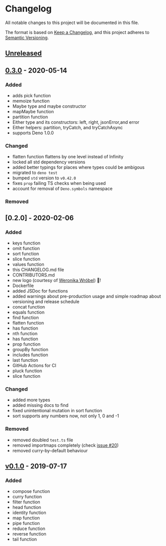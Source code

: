 # Changelog

All notable changes to this project will be documented in this file.

The format is based on [Keep a Changelog](https://keepachangelog.com/en/1.0.0/),
and this project adheres to [Semantic Versioning](https://semver.org/spec/v2.0.0.html).

## [Unreleased]

## [0.3.0] - 2020-05-14

### Added

- adds pick function
- memoize function
- Maybe type and maybe constructor
- mapMaybe function
- partition function
- Either type and its constructors: left, right, jsonError,and error
- Either helpers: partition, tryCatch, and tryCatchAsync
- supports Deno 1.0.0

### Changed

- flatten function flattens by one level instead of Infinity
- locked all std dependency versions
- added better typings for places where types could be ambigous
- migrated to `deno test`
- bumped `std` version to `v0.42.0`
- fixes `prop` failing TS checks when being used
- account for removal of `Deno.symbols` namespace

### Removed

## [0.2.0] - 2020-02-06

### Added

- keys function
- omit function
- sort function
- slice function
- values function
- this CHANGELOG.md file
- CONTRIBUTORS.md
- new logo (courtesy of [Weronika Wróbel](https://www.behance.net/weronikawrobel)) 🎉!
- Dockerfile
- added JSDoc for functions
- added warnings about pre-production usage and simple roadmap about versioning and release schedule
- concat function
- equals function
- find function
- flatten function
- has function
- nth function
- has function
- prop function
- groupBy function
- includes function
- last function
- GitHub Actions for CI
- pluck function
- slice function

### Changed

- added more types
- added missing docs to find
- fixed unintentional mutation in sort function
- sort supports any numbers now, not only 1, 0 and -1

### Removed

- removed doubled `test.ts` file
- removed importmaps completely (check [issue #20](https://github.com/galkowskit/denofun/issues/20))
- removed curry-by-default behaviour

## [v0.1.0] - 2019-07-17

### Added

- compose function
- curry function
- filter function
- head function
- identity function
- map function
- pipe function
- reduce function
- reverse function
- tail function

[unreleased]: https://github.com/galkowskit/denofun/compare/0.3.0...HEAD
[0.3.0]: https://github.com/galkowskit/denofun/compare/v0.2.0...0.3.0
[v0.2.0]: https://github.com/galkowskit/denofun/compare/v0.1.0...v0.2.0
[v0.1.0]: https://github.com/galkowskit/denofun/releases/tag/v0.1.0
